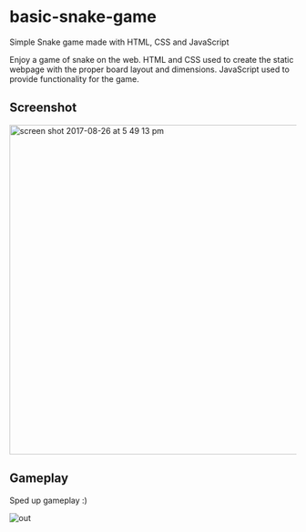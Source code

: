 # basic-snake-game
Simple Snake game made with HTML, CSS and JavaScript

Enjoy a game of snake on the web. 
HTML and CSS used to create the static webpage with the proper board layout and dimensions.
JavaScript used to provide functionality for the game.

## Screenshot

<img width="579" alt="screen shot 2017-08-26 at 5 49 13 pm" src="https://user-images.githubusercontent.com/28017034/29745695-c518e794-8a87-11e7-9ca3-4209b6c4deb1.png">

## Gameplay

Sped up gameplay :)

![out](https://user-images.githubusercontent.com/28017034/29745758-726ba35e-8a89-11e7-8aaa-d1891c959d6c.gif)
